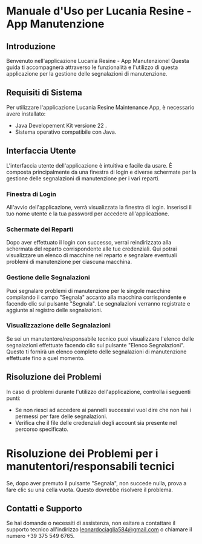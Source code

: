 
# Manuale d'Uso per Lucania Resine - App Manutenzione

## Introduzione
Benvenuto nell'applicazione Lucania Resine - App Manutenzione! Questa guida ti accompagnerà attraverso le funzionalità e l'utilizzo di questa applicazione per la gestione delle segnalazioni di manutenzione.

## Requisiti di Sistema
Per utilizzare l'applicazione Lucania Resine Maintenance App, è necessario avere installato:
- Java Developement Kit versione 22 .
- Sistema operativo compatibile con Java.

## Interfaccia Utente
L'interfaccia utente dell'applicazione è intuitiva e facile da usare. È composta principalmente da una finestra di login e diverse schermate per la gestione delle segnalazioni di manutenzione per i vari reparti.

### Finestra di Login
All'avvio dell'applicazione, verrà visualizzata la finestra di login. Inserisci il tuo nome utente e la tua password per accedere all'applicazione.

### Schermate dei Reparti
Dopo aver effettuato il login con successo, verrai reindirizzato alla schermata del reparto corrispondente alle tue credenziali. Qui potrai visualizzare un elenco di macchine nel reparto e segnalare eventuali problemi di manutenzione per ciascuna macchina.

### Gestione delle Segnalazioni
Puoi segnalare problemi di manutenzione per le singole macchine compilando il campo "Segnala" accanto alla macchina corrispondente e facendo clic sul pulsante "Segnala". Le segnalazioni verranno registrate e aggiunte al registro delle segnalazioni.

### Visualizzazione delle Segnalazioni
Se sei un manutentore/responsabile tecnico puoi visualizzare l'elenco delle segnalazioni effettuate facendo clic sul pulsante "Elenco Segnalazioni". Questo ti fornirà un elenco completo delle segnalazioni di manutenzione effettuate fino a quel momento.

## Risoluzione dei Problemi
In caso di problemi durante l'utilizzo dell'applicazione, controlla i seguenti punti:
- Se non riesci ad accedere ai pannelli successivi vuol dire che non hai i permessi per fare delle segnalazioni.
- Verifica che il file delle credenziali degli account sia presente nel percorso specificato.
# Risoluzione dei Problemi per i manutentori/responsabili tecnici
Se, dopo aver premuto il pulsante "Segnala", non succede nulla, prova a fare clic su una cella vuota. Questo dovrebbe risolvere il problema.

## Contatti e Supporto
Se hai domande o necessiti di assistenza, non esitare a contattare il supporto tecnico all'indirizzo leonardociaglia584@gmail.com o chiamare il numero +39 375 549 6765.
